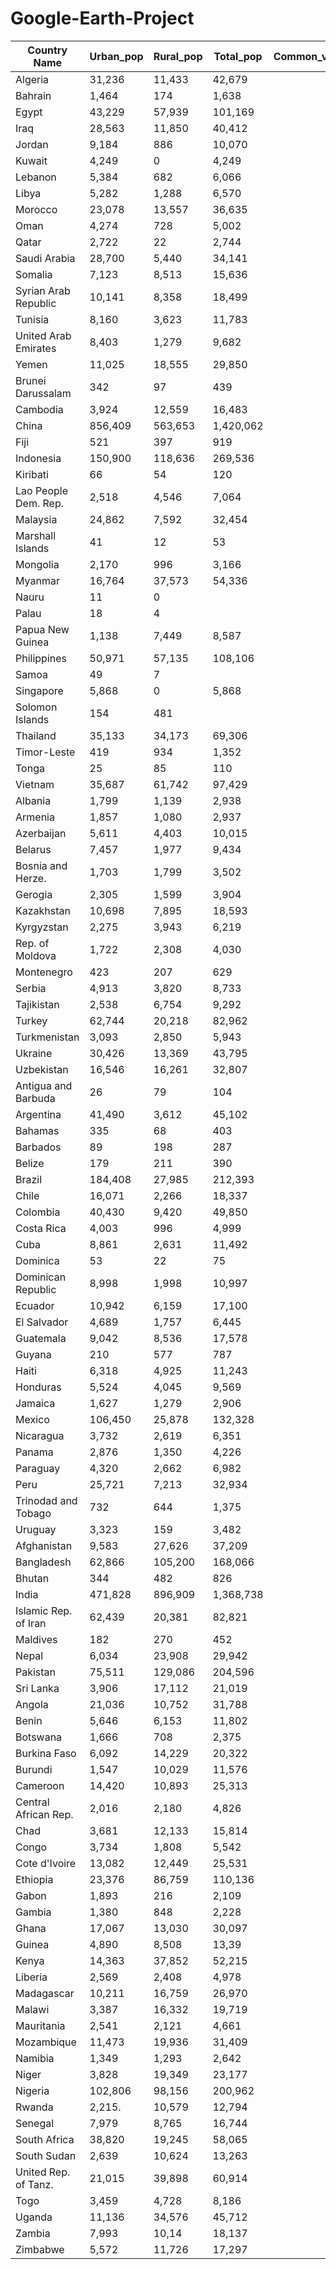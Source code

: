 # Google-Earth-Project
|Country Name        |Urban_pop| Rural_pop| Total_pop |Common_vector  |
|--------------------|---------|----------|-----------|---------------|
|Algeria             |31,236   |11,433    |42,679     |               |          
|Bahrain             |1,464    |174       |1,638      |               |                       
|Egypt               |43,229   |57,939    |101,169    |               |          
|Iraq                |28,563   |11,850    |40,412     |               |     
|Jordan              |9,184    |886       |10,070     |               |
|Kuwait              |4,249    |0         |4,249      |               |
|Lebanon             |5,384    |682       |6,066      |               |
|Libya               |5,282    |1,288     |6,570      |               |
|Morocco             |23,078   |13,557    |36,635     |               |
|Oman                |4,274    |728       |5,002      |               |
|Qatar               |2,722    |22        |2,744      |               |
|Saudi Arabia        |28,700   |5,440     |34,141     |               |
|Somalia             |7,123    |8,513     |15,636     |               |                           
|Syrian Arab Republic|10,141   |8,358     |18,499     |               |
|Tunisia             |8,160    |3,623     |11,783     |               |
|United Arab Emirates|8,403    |1,279     |9,682      |               |
|Yemen               |11,025   |18,555    |29,850     |               |
|Brunei Darussalam   |342      |97        |439        |               |
|Cambodia            |3,924    |12,559    |16,483     |               |
|China               |856,409  |563,653   |1,420,062  |               |
|Fiji                |521      |397       |919        |               |
|Indonesia           |150,900  |118,636   |269,536    |               |
|Kiribati            |66       |54        |120        |               |
|Lao People Dem. Rep.|2,518    |4,546     |7,064      |               |
|Malaysia            |24,862   |7,592     |32,454     |               |
|Marshall Islands    |41       |12        |53         |               |
|Mongolia            |2,170    |996       |3,166      |               |
|Myanmar             |16,764   |37,573    |54,336     |               |
|Nauru               |11       |0         |           |               | 
|Palau               |18       |4         |           |               |
|Papua New Guinea    |1,138    |7,449     |8,587      |               |
|Philippines         |50,971   |57,135    |108,106    |               |
|Samoa               |49       |7         |           |               |
|Singapore           |5,868    |0         |5,868      |               |
|Solomon Islands     |154      |481       |           |               |
|Thailand            |35,133   |34,173    |69,306     |               |
|Timor-Leste         |419      |934       |1,352      |               |
|Tonga               |25       |85        |110        |               |
|Vietnam             |35,687   |61,742    |97,429     |               |
|Albania             |1,799    |1,139     |2,938      |               |
|Armenia             |1,857    |1,080     |2,937      |               | 
|Azerbaijan          |5,611    |4,403     |10,015     |               |
|Belarus             |7,457    |1,977     |9,434      |               |
|Bosnia and Herze.   |1,703    |1,799     |3,502      |               |
|Gerogia             |2,305    |1,599     |3,904      |               |
|Kazakhstan          |10,698   |7,895     |18,593     |               |
|Kyrgyzstan          |2,275    |3,943     |6,219      |               |
|Rep. of Moldova     |1,722    |2,308     |4,030      |               |
|Montenegro          |423      |207       |629        |               |
|Serbia              |4,913    |3,820     |8,733      |               |
|Tajikistan          |2,538    |6,754     |9,292      |               |
|Turkey              |62,744   |20,218    |82,962     |               |
|Turkmenistan        |3,093    |2,850     |5,943      |               |
|Ukraine             |30,426   |13,369    |43,795     |               |
|Uzbekistan          |16,546   |16,261    |32,807     |               |
|Antigua and Barbuda |26       |79        |104        |               |
|Argentina           |41,490   |3,612     |45,102     |               |
|Bahamas             |335      |68        |403        |               |
|Barbados            |89       |198       |287        |               |
|Belize              |179      |211       |390        |               |
|Brazil              |184,408  |27,985    |212,393    |               |
|Chile               |16,071   |2,266     |18,337     |               |
|Colombia            |40,430   |9,420     |49,850     |               |
|Costa Rica          |4,003    |996       |4,999      |               |
|Cuba                |8,861    |2,631     |11,492     |               |
|Dominica            |53       |22        |75         |               |
|Dominican Republic  |8,998    |1,998     |10,997     |               |
|Ecuador             |10,942   |6,159     |17,100     |               |
|El Salvador         |4,689    |1,757     |6,445      |               |
|Guatemala           |9,042    |8,536     |17,578     |               |
|Guyana              |210      |577       |787        |               |
|Haiti               |6,318    |4,925     |11,243     |               |
|Honduras            |5,524    |4,045     |9,569      |               |
|Jamaica             |1,627    |1,279     |2,906      |               |
|Mexico              |106,450  |25,878    |132,328    |               |
|Nicaragua           |3,732    |2,619     |6,351      |               |
|Panama              |2,876    |1,350     |4,226      |               |
|Paraguay            |4,320    |2,662     |6,982      |               |
|Peru                |25,721   |7,213     |32,934     |               |
|Trinodad and Tobago |732      |644       |1,375      |               |
|Uruguay             |3,323    |159       |3,482      |               |
|Afghanistan         |9,583    |27,626    |37,209     |               | 
|Bangladesh          |62,866   |105,200   |168,066    |               |
|Bhutan              |344      |482       |826        |               | 
|India               |471,828  |896,909   |1,368,738  |               |
|Islamic Rep. of Iran|62,439   |20,381    |82,821     |               |
|Maldives            |182      |270       |452        |               |
|Nepal               |6,034    |23,908    |29,942     |               |
|Pakistan            |75,511   |129,086   |204,596    |               | 
|Sri Lanka           |3,906    |17,112    |21,019     |               |
|Angola              |21,036   |10,752    |31,788     |               | 
|Benin               |5,646    |6,153     |11,802     |               | 
|Botswana            |1,666    |708       |2,375      |               |
|Burkina Faso        |6,092    |14,229    |20,322     |               |
|Burundi             |1,547    |10,029    |11,576     |               | 
|Cameroon            |14,420   |10,893    |25,313     |               |
|Central African Rep.|2,016    |2,180     |4,826      |               |
|Chad                |3,681    |12,133    |15,814     |               |
|Congo               |3,734    |1,808     |5,542      |               |
|Cote d'Ivoire       |13,082   |12,449    |25,531     |               |
|Ethiopia            |23,376   |86,759    |110,136    |               |
|Gabon               |1,893    |216       |2,109      |               |
|Gambia              |1,380    |848       |2,228      |               |
|Ghana               |17,067   |13,030    |30,097     |               |
|Guinea              |4,890    |8,508     |13,39      |               |
|Kenya               |14,363   |37,852    |52,215     |               |
|Liberia             |2,569    |2,408     |4,978      |               |
|Madagascar          |10,211   |16,759    |26,970     |               |
|Malawi              |3,387    |16,332    |19,719     |               |
|Mauritania          |2,541    |2,121     |4,661      |               |
|Mozambique          |11,473   |19,936    |31,409     |               |
|Namibia             |1,349    |1,293     |2,642      |               |
|Niger               |3,828    |19,349    |23,177     |               |
|Nigeria             |102,806  |98,156    |200,962    |               |
|Rwanda              |2,215.   |10,579    |12,794     |               |
|Senegal             |7,979    |8,765     |16,744     |               |
|South Africa        |38,820   |19,245    |58,065     |               |
|South Sudan         |2,639    |10,624    |13,263     |               |
|United Rep. of Tanz.|21,015   |39,898    |60,914     |               |
|Togo                |3,459    |4,728     |8,186      |               |
|Uganda              |11,136   |34,576    |45,712     |               |
|Zambia              |7,993    |10,14     |18,137     |               | 
|Zimbabwe            |5,572    |11,726    |17,297     |               |

